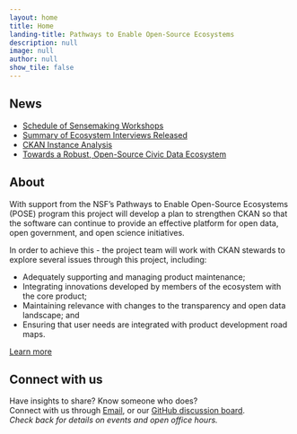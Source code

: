 ```yaml
---
layout: home
title: Home
landing-title: Pathways to Enable Open-Source Ecosystems
description: null
image: null
author: null
show_tile: false
---
```

## News

- [Schedule of Sensemaking Workshops](/2023/05/30/sensemaking.html)
- [Summary of Ecosystem Interviews Released](/2023/06/30/report.html)
- [CKAN Instance Analysis](2023/06/19/analysis.html)
- [Towards a Robust, Open-Source Civic Data Ecosystem](/2022/11/15/Welcome.html) 

## About

With support from the NSF’s Pathways to Enable Open-Source Ecosystems (POSE) program this project will develop a plan to
strengthen CKAN so that the software can continue to provide an effective platform for open data, open government, and
open science initiatives.

In order to achieve this - the project team will work with CKAN stewards to explore several issues through this project,
including:

- Adequately supporting and managing product maintenance;
- Integrating innovations developed by members of the ecosystem with the core product;
- Maintaining relevance with changes to the transparency and open data landscape; and
- Ensuring that user needs are integrated with product development road maps.

[Learn more](/about.html)

## Connect with us

Have insights to share? Know someone who does?  
Connect with us through [Email](mailto:poseckan@pitt.edu), or our [GitHub discussion board](https://github.com/civic-data-ecosystem/civic-data-ecosystem.github.io/discussions/17).  
*Check back for details on events and open office hours.*
